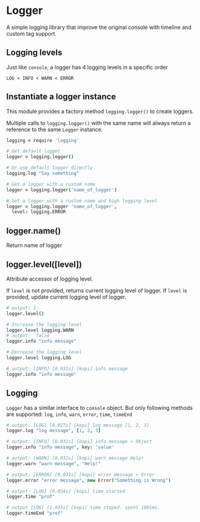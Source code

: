 # Logger

A simple logging library that improve the original console
with timeline and custom tag support.

## Logging levels

Just like `console`, a logger has 4 logging levels in a specific order

```
LOG < INFO < WARN < ERROR
```


## Instantiate a logger instance

This module provides a factory method `logging.logger()`
to create loggers.

Multiple calls to `logging.logger()` with the same name will
always return a reference to the same `Logger` instance.

```coffeescript
logging = require 'logging'

# Get default logger
logger = logging.logger()

# Or use default logger directly
logging.log "Say something"

# Get a logger with a custom name
logger = logging.logger('name_of_logger')

# Get a logger with a custom name and high logging level
logger = logging.logger 'name_of_logger',
  level: logging.ERROR
```


## logger.name()

Return name of logger


## logger.level([level])

Attribute accessor of logging level.

If `level` is not provided, returns current logging level of logger.
If `level` is provided, update current logging level of logger.

```coffeescript
# output: 1
logger.level()

# Increase the logging level
logger.level logging.WARN
# output:  false
logger.info "info message"

# Decrease the logging level
logger.level logging.LOG

# output: [INFO] [0.031s] [kopi] info message
logger.info "info message"
```


## Logging

`Logger` has a similar interface to `console` object. But only following
methods are supported: `log`, `info`, `warn`, `error`, `time`, `timeEnd`

```coffeescript
# output: [LOG] [0.027s] [kopi] log message [1, 2, 3]
logger.log "log message", [1, 2, 3]

# output: [INFO] [0.031s] [kopi] info message > Object
logger.info "info message", key: 'value'

# output: [WARN] [0.031s] [kopi] warn message Help!
logger.warn "warn message", "Help!"

# output: [ERROR] [0.031s] [kopi] error message > Error
logger.error "error message", new Error("Something is Wrong")

# output: [LOG] [0.034s] [kopi] time started
logger.time "prof"

# output [LOG] [1.035s] [kopi] time stoped. spent 1001ms.
logger.timeEnd "prof"
```


